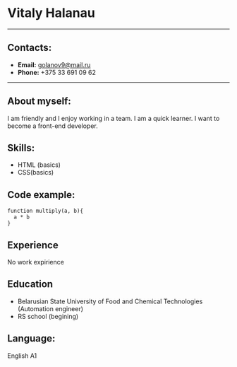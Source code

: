 # Vitaly Halanau
***
## Contacts:
*    __Email:__ golanov9@mail.ru
*    __Phone:__ +375 33 691 09 62

***
## About myself:
I am friendly and I enjoy working in a team. I am a quick learner. I want to become a front-end developer.
## Skills:
* HTML (basics)
* CSS(basics)

## Code example:
~~~
function multiply(a, b){
  a * b
}
~~~
## Experience
No work expirience 
## Education
* Belarusian State University of Food and Chemical Technologies (Automation engineer)
* RS school (begining)
## Language:
English A1